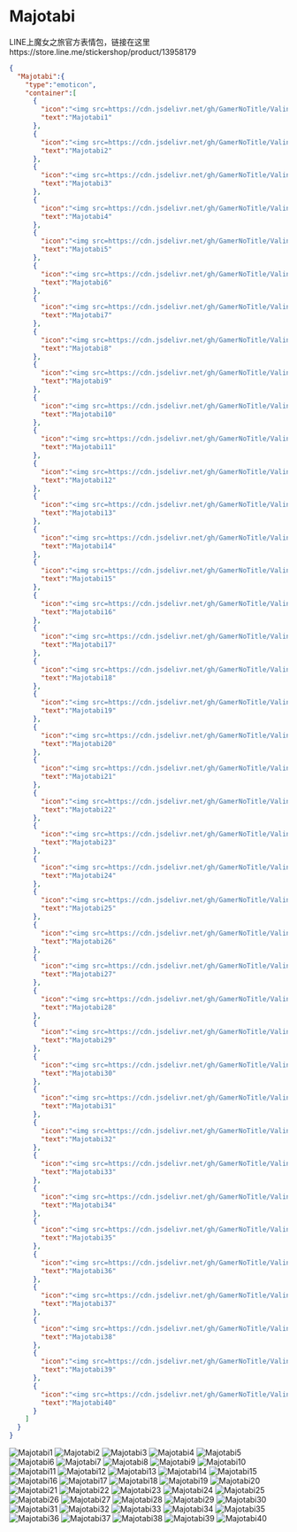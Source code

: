 # Majotabi

LINE上魔女之旅官方表情包，链接在这里https://store.line.me/stickershop/product/13958179

```json
{
  "Majotabi":{
    "type":"emoticon",
    "container":[
      {
        "icon":"<img src=https://cdn.jsdelivr.net/gh/GamerNoTitle/ValineCDN@master/Majotabi/367516718.png>",
        "text":"Majotabi1"
      },
      {
        "icon":"<img src=https://cdn.jsdelivr.net/gh/GamerNoTitle/ValineCDN@master/Majotabi/367516719.png>",
        "text":"Majotabi2"
      },
      {
        "icon":"<img src=https://cdn.jsdelivr.net/gh/GamerNoTitle/ValineCDN@master/Majotabi/367516720.png>",
        "text":"Majotabi3"
      },
      {
        "icon":"<img src=https://cdn.jsdelivr.net/gh/GamerNoTitle/ValineCDN@master/Majotabi/367516721.png>",
        "text":"Majotabi4"
      },
      {
        "icon":"<img src=https://cdn.jsdelivr.net/gh/GamerNoTitle/ValineCDN@master/Majotabi/367516722.png>",
        "text":"Majotabi5"
      },
      {
        "icon":"<img src=https://cdn.jsdelivr.net/gh/GamerNoTitle/ValineCDN@master/Majotabi/367516723.png>",
        "text":"Majotabi6"
      },
      {
        "icon":"<img src=https://cdn.jsdelivr.net/gh/GamerNoTitle/ValineCDN@master/Majotabi/367516724.png>",
        "text":"Majotabi7"
      },
      {
        "icon":"<img src=https://cdn.jsdelivr.net/gh/GamerNoTitle/ValineCDN@master/Majotabi/367516725.png>",
        "text":"Majotabi8"
      },
      {
        "icon":"<img src=https://cdn.jsdelivr.net/gh/GamerNoTitle/ValineCDN@master/Majotabi/367516726.png>",
        "text":"Majotabi9"
      },
      {
        "icon":"<img src=https://cdn.jsdelivr.net/gh/GamerNoTitle/ValineCDN@master/Majotabi/367516727.png>",
        "text":"Majotabi10"
      },
      {
        "icon":"<img src=https://cdn.jsdelivr.net/gh/GamerNoTitle/ValineCDN@master/Majotabi/367516728.png>",
        "text":"Majotabi11"
      },
      {
        "icon":"<img src=https://cdn.jsdelivr.net/gh/GamerNoTitle/ValineCDN@master/Majotabi/367516729.png>",
        "text":"Majotabi12"
      },
      {
        "icon":"<img src=https://cdn.jsdelivr.net/gh/GamerNoTitle/ValineCDN@master/Majotabi/367516730.png>",
        "text":"Majotabi13"
      },
      {
        "icon":"<img src=https://cdn.jsdelivr.net/gh/GamerNoTitle/ValineCDN@master/Majotabi/367516731.png>",
        "text":"Majotabi14"
      },
      {
        "icon":"<img src=https://cdn.jsdelivr.net/gh/GamerNoTitle/ValineCDN@master/Majotabi/367516732.png>",
        "text":"Majotabi15"
      },
      {
        "icon":"<img src=https://cdn.jsdelivr.net/gh/GamerNoTitle/ValineCDN@master/Majotabi/367516733.png>",
        "text":"Majotabi16"
      },
      {
        "icon":"<img src=https://cdn.jsdelivr.net/gh/GamerNoTitle/ValineCDN@master/Majotabi/367516734.png>",
        "text":"Majotabi17"
      },
      {
        "icon":"<img src=https://cdn.jsdelivr.net/gh/GamerNoTitle/ValineCDN@master/Majotabi/367516735.png>",
        "text":"Majotabi18"
      },
      {
        "icon":"<img src=https://cdn.jsdelivr.net/gh/GamerNoTitle/ValineCDN@master/Majotabi/367516736.png>",
        "text":"Majotabi19"
      },
      {
        "icon":"<img src=https://cdn.jsdelivr.net/gh/GamerNoTitle/ValineCDN@master/Majotabi/367516737.png>",
        "text":"Majotabi20"
      },
      {
        "icon":"<img src=https://cdn.jsdelivr.net/gh/GamerNoTitle/ValineCDN@master/Majotabi/367516738.png>",
        "text":"Majotabi21"
      },
      {
        "icon":"<img src=https://cdn.jsdelivr.net/gh/GamerNoTitle/ValineCDN@master/Majotabi/367516739.png>",
        "text":"Majotabi22"
      },
      {
        "icon":"<img src=https://cdn.jsdelivr.net/gh/GamerNoTitle/ValineCDN@master/Majotabi/367516740.png>",
        "text":"Majotabi23"
      },
      {
        "icon":"<img src=https://cdn.jsdelivr.net/gh/GamerNoTitle/ValineCDN@master/Majotabi/367516741.png>",
        "text":"Majotabi24"
      },
      {
        "icon":"<img src=https://cdn.jsdelivr.net/gh/GamerNoTitle/ValineCDN@master/Majotabi/367516742.png>",
        "text":"Majotabi25"
      },
      {
        "icon":"<img src=https://cdn.jsdelivr.net/gh/GamerNoTitle/ValineCDN@master/Majotabi/367516743.png>",
        "text":"Majotabi26"
      },
      {
        "icon":"<img src=https://cdn.jsdelivr.net/gh/GamerNoTitle/ValineCDN@master/Majotabi/367516744.png>",
        "text":"Majotabi27"
      },
      {
        "icon":"<img src=https://cdn.jsdelivr.net/gh/GamerNoTitle/ValineCDN@master/Majotabi/367516745.png>",
        "text":"Majotabi28"
      },
      {
        "icon":"<img src=https://cdn.jsdelivr.net/gh/GamerNoTitle/ValineCDN@master/Majotabi/367516746.png>",
        "text":"Majotabi29"
      },
      {
        "icon":"<img src=https://cdn.jsdelivr.net/gh/GamerNoTitle/ValineCDN@master/Majotabi/367516747.png>",
        "text":"Majotabi30"
      },
      {
        "icon":"<img src=https://cdn.jsdelivr.net/gh/GamerNoTitle/ValineCDN@master/Majotabi/367516748.png>",
        "text":"Majotabi31"
      },
      {
        "icon":"<img src=https://cdn.jsdelivr.net/gh/GamerNoTitle/ValineCDN@master/Majotabi/367516749.png>",
        "text":"Majotabi32"
      },
      {
        "icon":"<img src=https://cdn.jsdelivr.net/gh/GamerNoTitle/ValineCDN@master/Majotabi/367516750.png>",
        "text":"Majotabi33"
      },
      {
        "icon":"<img src=https://cdn.jsdelivr.net/gh/GamerNoTitle/ValineCDN@master/Majotabi/367516751.png>",
        "text":"Majotabi34"
      },
      {
        "icon":"<img src=https://cdn.jsdelivr.net/gh/GamerNoTitle/ValineCDN@master/Majotabi/367516752.png>",
        "text":"Majotabi35"
      },
      {
        "icon":"<img src=https://cdn.jsdelivr.net/gh/GamerNoTitle/ValineCDN@master/Majotabi/367516753.png>",
        "text":"Majotabi36"
      },
      {
        "icon":"<img src=https://cdn.jsdelivr.net/gh/GamerNoTitle/ValineCDN@master/Majotabi/367516754.png>",
        "text":"Majotabi37"
      },
      {
        "icon":"<img src=https://cdn.jsdelivr.net/gh/GamerNoTitle/ValineCDN@master/Majotabi/367516755.png>",
        "text":"Majotabi38"
      },
      {
        "icon":"<img src=https://cdn.jsdelivr.net/gh/GamerNoTitle/ValineCDN@master/Majotabi/367516756.png>",
        "text":"Majotabi39"
      },
      {
        "icon":"<img src=https://cdn.jsdelivr.net/gh/GamerNoTitle/ValineCDN@master/Majotabi/367516757.png>",
        "text":"Majotabi40"
      }
    ]
  }
}
```
![Majotabi1](https://valinecdn.bili33.top/Majotabi/367516718.png)
![Majotabi2](https://valinecdn.bili33.top/Majotabi/367516719.png)
![Majotabi3](https://valinecdn.bili33.top/Majotabi/367516720.png)
![Majotabi4](https://valinecdn.bili33.top/Majotabi/367516721.png)
![Majotabi5](https://valinecdn.bili33.top/Majotabi/367516722.png)
![Majotabi6](https://valinecdn.bili33.top/Majotabi/367516723.png)
![Majotabi7](https://valinecdn.bili33.top/Majotabi/367516724.png)
![Majotabi8](https://valinecdn.bili33.top/Majotabi/367516725.png)
![Majotabi9](https://valinecdn.bili33.top/Majotabi/367516726.png)
![Majotabi10](https://valinecdn.bili33.top/Majotabi/367516727.png)
![Majotabi11](https://valinecdn.bili33.top/Majotabi/367516728.png)
![Majotabi12](https://valinecdn.bili33.top/Majotabi/367516729.png)
![Majotabi13](https://valinecdn.bili33.top/Majotabi/367516730.png)
![Majotabi14](https://valinecdn.bili33.top/Majotabi/367516731.png)
![Majotabi15](https://valinecdn.bili33.top/Majotabi/367516732.png)
![Majotabi16](https://valinecdn.bili33.top/Majotabi/367516733.png)
![Majotabi17](https://valinecdn.bili33.top/Majotabi/367516734.png)
![Majotabi18](https://valinecdn.bili33.top/Majotabi/367516735.png)
![Majotabi19](https://valinecdn.bili33.top/Majotabi/367516736.png)
![Majotabi20](https://valinecdn.bili33.top/Majotabi/367516737.png)
![Majotabi21](https://valinecdn.bili33.top/Majotabi/367516738.png)
![Majotabi22](https://valinecdn.bili33.top/Majotabi/367516739.png)
![Majotabi23](https://valinecdn.bili33.top/Majotabi/367516740.png)
![Majotabi24](https://valinecdn.bili33.top/Majotabi/367516741.png)
![Majotabi25](https://valinecdn.bili33.top/Majotabi/367516742.png)
![Majotabi26](https://valinecdn.bili33.top/Majotabi/367516743.png)
![Majotabi27](https://valinecdn.bili33.top/Majotabi/367516744.png)
![Majotabi28](https://valinecdn.bili33.top/Majotabi/367516745.png)
![Majotabi29](https://valinecdn.bili33.top/Majotabi/367516746.png)
![Majotabi30](https://valinecdn.bili33.top/Majotabi/367516747.png)
![Majotabi31](https://valinecdn.bili33.top/Majotabi/367516748.png)
![Majotabi32](https://valinecdn.bili33.top/Majotabi/367516749.png)
![Majotabi33](https://valinecdn.bili33.top/Majotabi/367516750.png)
![Majotabi34](https://valinecdn.bili33.top/Majotabi/367516751.png)
![Majotabi35](https://valinecdn.bili33.top/Majotabi/367516752.png)
![Majotabi36](https://valinecdn.bili33.top/Majotabi/367516753.png)
![Majotabi37](https://valinecdn.bili33.top/Majotabi/367516754.png)
![Majotabi38](https://valinecdn.bili33.top/Majotabi/367516755.png)
![Majotabi39](https://valinecdn.bili33.top/Majotabi/367516756.png)
![Majotabi40](https://valinecdn.bili33.top/Majotabi/367516757.png)
